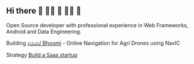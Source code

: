 ## Hi there 👋 🙋‍♀️ 🧙 👩‍💻 🌈

Open Source developer with professional experience in Web Frameworks, Android and Data Engineering. 

Building [ಭೂಮಿ/ Bhoomi](https://github.com/slabstech/bhoomi) -  Online Navigation for Agri Drones using NavIC

Strategy [Build a Saas startup](https://gaganyatri.com/opensource/building-hpc-saas-startup-from-browser)
